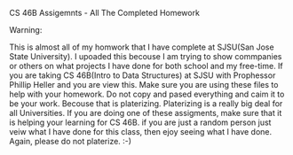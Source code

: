CS 46B Assigemnts - All The Completed Homework


Warning:

This is almost all of my homwork that I have complete at SJSU(San Jose State University). I upoaded this 
becouse I am trying to show commpanies or others on what projects I have done for both school and my free-time.
If you are taking CS 46B(Intro to Data Structures) at SJSU with Prophessor Phillip Heller and you are view this.
Make sure you are using these files to help with your homework. Do not copy and pased everything and caim it to be 
your work. Becouse that is platerizing. Platerizing is a really big deal for all Universities. 
If you are doing one of these assigments, make sure that it is helping your learning for CS 46B.
if you are just a random person just veiw what I have done for this class, then ejoy seeing what I have done.
Again, please do not platerize. :-)
